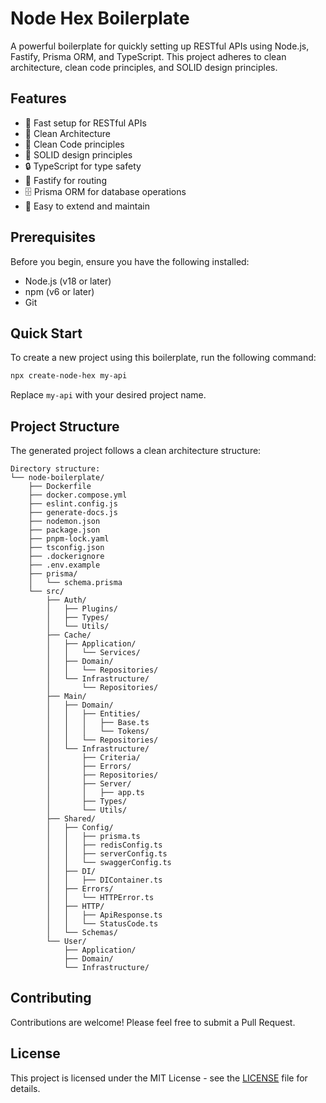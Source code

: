 # Node Hex Boilerplate

A powerful boilerplate for quickly setting up RESTful APIs using Node.js, Fastify, Prisma ORM, and TypeScript. This project adheres to clean architecture, clean code principles, and SOLID design principles.

## Features

- 🚀 Fast setup for RESTful APIs
- 🧱 Clean Architecture
- 🧼 Clean Code principles
- 🔧 SOLID design principles
- 🔒 TypeScript for type safety
- 🚂 Fastify for routing
- 🗄️ Prisma ORM for database operations
- 🔄 Easy to extend and maintain

## Prerequisites

Before you begin, ensure you have the following installed:

- Node.js (v18 or later)
- npm (v6 or later)
- Git

## Quick Start

To create a new project using this boilerplate, run the following command:

```bash
npx create-node-hex my-api
```

Replace `my-api` with your desired project name.

## Project Structure

The generated project follows a clean architecture structure:

```
Directory structure:
└── node-boilerplate/
    ├── Dockerfile
    ├── docker.compose.yml
    ├── eslint.config.js
    ├── generate-docs.js
    ├── nodemon.json
    ├── package.json
    ├── pnpm-lock.yaml
    ├── tsconfig.json
    ├── .dockerignore
    ├── .env.example
    ├── prisma/
    │   └── schema.prisma
    └── src/
        ├── Auth/
        │   ├── Plugins/
        │   ├── Types/
        │   └── Utils/
        ├── Cache/
        │   ├── Application/
        │   │   └── Services/
        │   ├── Domain/
        │   │   └── Repositories/
        │   └── Infrastructure/
        │       └── Repositories/
        ├── Main/
        │   ├── Domain/
        │   │   ├── Entities/
        │   │   │   ├── Base.ts
        │   │   │   └── Tokens/
        │   │   └── Repositories/
        │   └── Infrastructure/
        │       ├── Criteria/
        │       ├── Errors/
        │       ├── Repositories/
        │       ├── Server/
        │       │   ├── app.ts
        │       ├── Types/
        │       └── Utils/
        ├── Shared/
        │   ├── Config/
        │   │   ├── prisma.ts
        │   │   ├── redisConfig.ts
        │   │   ├── serverConfig.ts
        │   │   └── swaggerConfig.ts
        │   ├── DI/
        │   │   ├── DIContainer.ts
        │   ├── Errors/
        │   │   └── HTTPError.ts
        │   ├── HTTP/
        │   │   ├── ApiResponse.ts
        │   │   └── StatusCode.ts
        │   └── Schemas/
        └── User/
            ├── Application/
            ├── Domain/
            └── Infrastructure/
```

## Contributing

Contributions are welcome! Please feel free to submit a Pull Request.

## License

This project is licensed under the MIT License - see the [LICENSE](LICENSE) file for details.
